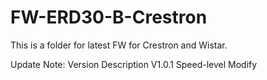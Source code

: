 # FW-ERD30-B-Crestron
This is a folder for latest FW for Crestron and Wistar.

Update Note:
Version              Description
V1.0.1               Speed-level Modify          
